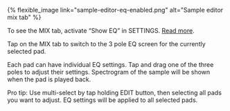 ---
---

{% flexible_image link="sample-editor-eq-enabled.png" alt="Sample editor mix tab" %}

To see the MIX tab, activate “Show EQ” in SETTINGS. [Read more](./8-settings#84-extras-settings). 

Tap on the MIX tab to switch to the 3 pole EQ screen for the currently selected pad.

Each pad can have individual EQ settings. Tap and drag one of the three poles to adjust their settings. Spectrogram of the sample will be shown when the pad is played back. 

Pro tip: Use multi-select by tap holding EDIT button, then selecting all pads you want to adjust. EQ settings will be applied to all selected pads.
